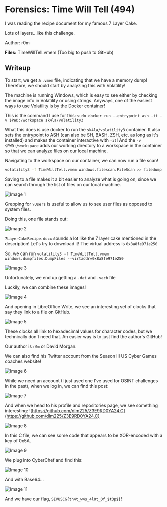 # Forensics: Time Will Tell (494)

I was reading the recipe document for my famous 7 Layer Cake. 

Lots of layers...like this challenge.

Author: r0m

**Files:** TimeWillTell.vmem (Too big to push to GitHub)

## Writeup

To start, we get a `.vmem` file, indicating that we have a memory dump! Therefore, we should start by analyzing this with Volatility!

The machine is running Windows, which is easy to see either by checking the image info in Volatility or using strings. Anyways, one of the easiest ways to use Volatility is by the Docker container!

This is the command I use for this: `sudo docker run --entrypoint ash -it -v $PWD:/workspace sk4la/volatility3`

What this does is use docker to run the `sk4la/volatility3` container. It also sets the entrypoint to ASH (can also be SH, BASH, ZSH, etc. as long as it's installed) and makes the container interactive with `-it`! And the `-v $PWD:/workspace` adds our working directory to a workspace in the container so that we can analyze files on our local machine.

Navigating to the workspace on our container, we can now run a file scan!

```bash
volatility3 -f TimeWillTell.vmem windows.filescan.FileScan >> filedump.txt
```

Saving to a file makes it a bit easier to analyze what is going on, since we can search through the list of files on our local machine.

![Image 1](Screenshots/1.png)

Grepping for `\Users` is useful to allow us to see user files as opposed to system files.

Doing this, one file stands out:

![Image 2](Screenshots/2.png)

`7LayerCakeRecipe.docx` sounds a lot like the 7 layer cake mentioned in the description! Let's try to download it! The virtual address is `0x8a8fe971e250`

So, we can run `volatility3 -f TimeWillTell.vmem windows.dumpfiles.DumpFiles --virtaddr=0x8a8fe971e250`

![Image 3](Screenshots/3.png)

Unfortunately, we end up getting a `.dat` and `.vacb` file

Luckily, we can combine these images!

![Image 4](Screenshots/4.png)

And opening in LibreOffice Write, we see an interesting set of clocks that say they link to a file on GitHub.

![Image 5](Screenshots/5.png)

These clocks all link to hexadecimal values for character codes, but we technically don't need that. An easier way is to just find the author's GitHub!

Our author is `r0m` or David Morgan. 

We can also find his Twitter account from the Season III US Cyber Games coaches website!

![Image 6](Screenshots/6.png)

While we need an account (I just used one I've used for OSINT challenges in the past), when we log in, we can find this post:

![Image 7](Screenshots/7.png)

And when we head to his profile and repositories page, we see something interesting: ![https://github.com/dlm225/Z3E9RD0YA24.C](https://github.com/dlm225/Z3E9RD0YA24.C)

![Image 8](Screenshots/8.png)

In this C file, we can see some code that appears to be XOR-encoded with a key of 0x5A.

![Image 9](Screenshots/9.png)

We plug into CyberChef and find this:

![Image 10](Screenshots/10.png)

And with Base64...

![Image 11](Screenshots/11.png)

And we have our flag, `SIVUSCG{th4t_w4s_4l0t_0f_$t3p$}`!
